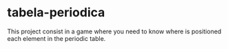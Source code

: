 # tabela-periodica

This project consist in a game where you need to know where is positioned each element in the periodic table.
